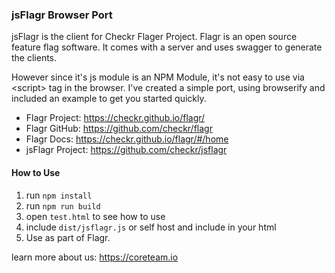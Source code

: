 ### jsFlagr Browser Port

jsFlagr is the client for Checkr Flager Project.
Flagr is an open source feature flag software.
It comes with a server and uses swagger to generate the clients.

However since it's js module is an NPM Module, it's not easy to use via &lt;script&gt; tag in the browser.
I've created a simple port, using browserify and included an example to get you started quickly.

* Flagr Project: https://checkr.github.io/flagr/
* Flagr GitHub: https://github.com/checkr/flagr
* Flagr Docs: https://checkr.github.io/flagr/#/home
* jsFlagr Project: https://github.com/checkr/jsflagr




#### How to Use
1) run `npm install`
2) run `npm run build`
3) open `test.html` to see how to use
4) include `dist/jsflagr.js` or self host and include in your html
5) Use as part of Flagr.
 


learn more about us: https://coreteam.io
